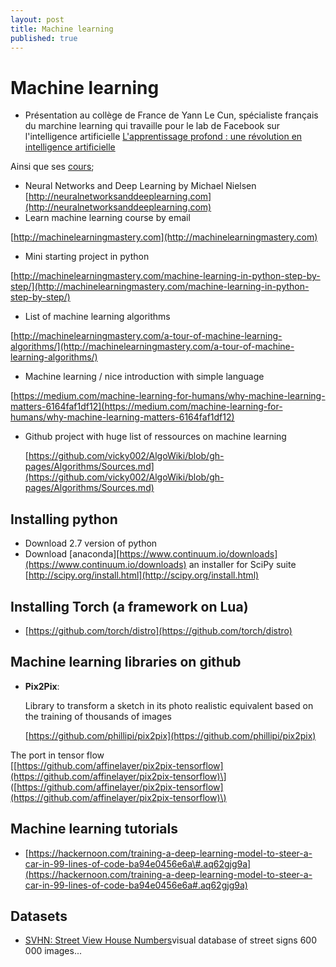 ```yaml
---
layout: post
title: Machine learning
published: true
---
```


# Machine learning

* Présentation au collège de France de Yann Le Cun, spécialiste français du marchine learning qui travaille pour le lab de Facebook sur l'intelligence artificielle [L'apprentissage profond : une révolution en intelligence artificielle](https://www.college-de-france.fr/site/yann-lecun/inaugural-lecture-2016-02-04-18h00.htm)

Ainsi que ses [cours](https://www.college-de-france.fr/site/yann-lecun/course-2016-02-26-11h00.htm);

* Neural Networks and Deep Learning by Michael Nielsen [http://neuralnetworksanddeeplearning.com](http://neuralnetworksanddeeplearning.com)
* Learn machine learning course by email

[http://machinelearningmastery.com](http://machinelearningmastery.com)

* Mini starting project in python   

[http://machinelearningmastery.com/machine-learning-in-python-step-by-step/](http://machinelearningmastery.com/machine-learning-in-python-step-by-step/)

* List of machine learning algorithms

[http://machinelearningmastery.com/a-tour-of-machine-learning-algorithms/](http://machinelearningmastery.com/a-tour-of-machine-learning-algorithms/)

* Machine learning / nice introduction with simple language

[https://medium.com/machine-learning-for-humans/why-machine-learning-matters-6164faf1df12](https://medium.com/machine-learning-for-humans/why-machine-learning-matters-6164faf1df12)

* Github project with huge list of ressources on machine learning

  [https://github.com/vicky002/AlgoWiki/blob/gh-pages/Algorithms/Sources.md](https://github.com/vicky002/AlgoWiki/blob/gh-pages/Algorithms/Sources.md)

## Installing python

* Download 2.7 version of python
* Download \[anaconda\][https://www.continuum.io/downloads](https://www.continuum.io/downloads) an installer for SciPy suite [http://scipy.org/install.html](http://scipy.org/install.html)

## Installing Torch \(a framework on Lua\)

* [https://github.com/torch/distro](https://github.com/torch/distro)

## Machine learning libraries on github

* **Pix2Pix**:

  Library to transform a sketch in its photo realistic equivalent based on the training of thousands of images

  [https://github.com/phillipi/pix2pix](https://github.com/phillipi/pix2pix)

The port in tensor flow  
\[[https://github.com/affinelayer/pix2pix-tensorflow](https://github.com/affinelayer/pix2pix-tensorflow)\] \([https://github.com/affinelayer/pix2pix-tensorflow](https://github.com/affinelayer/pix2pix-tensorflow)\)

## Machine learning tutorials

* [https://hackernoon.com/training-a-deep-learning-model-to-steer-a-car-in-99-lines-of-code-ba94e0456e6a\#.aq62gjg9a](https://hackernoon.com/training-a-deep-learning-model-to-steer-a-car-in-99-lines-of-code-ba94e0456e6a#.aq62gjg9a)

## Datasets

* [SVHN: Street View House Numbers](http://ufldl.stanford.edu/housenumbers)visual database of street signs 600 000 images...

